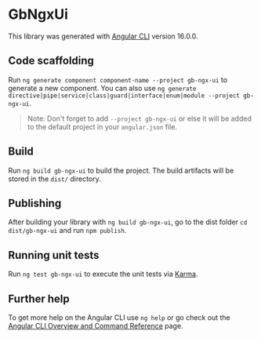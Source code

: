 # GbNgxUi

This library was generated with [Angular CLI](https://github.com/angular/angular-cli) version 16.0.0.

## Code scaffolding

Run `ng generate component component-name --project gb-ngx-ui` to generate a new component. You can also use `ng generate directive|pipe|service|class|guard|interface|enum|module --project gb-ngx-ui`.
> Note: Don't forget to add `--project gb-ngx-ui` or else it will be added to the default project in your `angular.json` file. 

## Build

Run `ng build gb-ngx-ui` to build the project. The build artifacts will be stored in the `dist/` directory.

## Publishing

After building your library with `ng build gb-ngx-ui`, go to the dist folder `cd dist/gb-ngx-ui` and run `npm publish`.

## Running unit tests

Run `ng test gb-ngx-ui` to execute the unit tests via [Karma](https://karma-runner.github.io).

## Further help

To get more help on the Angular CLI use `ng help` or go check out the [Angular CLI Overview and Command Reference](https://angular.io/cli) page.
